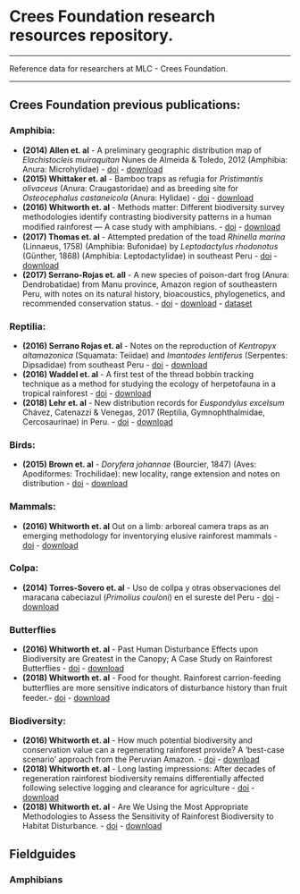 # Crees Foundation research resources repository.
---
Reference data for researchers at MLC - Crees Foundation.

---
## Crees Foundation previous publications:

### Amphibia:
- **(2014) Allen et. al** - A preliminary geographic distribution map of _Elachistocleis muiraquitan_ Nunes de Almeida & Toledo, 2012 (Amphibia: Anura: Microhylidae) - [doi](https://checklist.pensoft.net/article/18901/) - [download](https://drive.google.com/file/d/1gCVa1VSj6-L53bEJ__BkXmoupCXn7Q_z/view?usp=sharing)
- **(2015) Whittaker et. al** - Bamboo traps as refugia for _Pristimantis olivaceus_ (Anura: Craugastoridae) and as breeding site for _Osteocephalus castaneicola_ (Anura: Hylidae) - [doi](https://www.revistas.usp.br/phyllo/article/view/109483) - [download](https://drive.google.com/file/d/1z4kPHUDGALXbqACwQDpozmrDWFIW7jDk/view?usp=sharing)
- **(2016) Whitworth et. al** - Methods matter: Different biodiversity survey methodologies identify contrasting biodiversity patterns in a human modiﬁed rainforest — A case study with amphibians. - [doi](https://www.sciencedirect.com/science/article/abs/pii/S1470160X1630526X) - [download](https://drive.google.com/file/d/1R4xVd86JqmV2clFSDFCAz0GOb8h1jBC3/view?usp=sharing)
- **(2017) Thomas et. al** - Attempted predation of the toad _Rhinella marina_ (Linnaeus, 1758) (Amphibia: Bufonidae) by _Leptodactylus rhodonotus_ (Günther, 1868) (Amphibia: Leptodactylidae) in southeast Peru - [doi](https://www.biotaxa.org/hn/article/view/27785) - [download](https://drive.google.com/file/d/15wr9bp9Kagt3dqwg3GzVueTcQ_ZHQSD0/view?usp=sharing)
- **(2017) Serrano-Rojas et. all** - A new species of poison-dart frog (Anura: Dendrobatidae) from Manu province, Amazon region of southeastern Peru, with notes on its natural history, bioacoustics, phylogenetics, and recommended conservation status. - [doi](https://zenodo.org/record/246758#.YcDbfT_MLeQ) - [download](https://drive.google.com/file/d/1jLWrjmjP0NiwR9F70QVx64j3E8EwE2K2/view?usp=sharing) - [dataset](https://www.gbif.org/es/dataset/0ed1cf3b-b8b0-456b-93de-363db088f725)

### Reptilia:
- **(2016) Serrano Rojas et. al** - Notes on the reproduction of _Kentropyx altamazonica_ (Squamata: Teiidae) and _Imantodes lentiferus_ (Serpentes: Dipsadidae) from southeast Peru - [doi](https://www.revistas.usp.br/phyllo/article/view/117127) - [download](https://drive.google.com/file/d/1yUMmtLjy23IFdLDEqufTOrxO9yN_rGlX/view?usp=sharing)
- **(2016) Waddel et. al** - A first test of the thread bobbin tracking technique as a method for studying the ecology of herpetofauna in a tropical rainforest - [doi](http://www.herpconbio.org/Volume_11/Issue_1/Waddell_etal_2016.pdf) - [download](https://drive.google.com/file/d/1y0w21x_FCUCleSjFPWRw0tuChCbImavn/view?usp=sharing)
- **(2018) Lehr et. al** - New distribution records for _Euspondylus excelsum_ Chávez, Catenazzi & Venegas, 2017 (Reptilia, Gymnophthalmidae, Cercosaurinae) in Peru. - [doi](https://checklist.pensoft.net/article/29025/) - [download](https://drive.google.com/file/d/1vl01Ym1o8J80MNUIjVdcLAo1UP3UnBzX/view?usp=sharing)

### Birds:
- **(2015) Brown et. al** - _Doryfera johannae_ (Bourcier, 1847) (Aves: Apodiformes: Trochilidae): new locality, range extension and notes on distribution - [doi](https://www.biotaxa.org/cl/article/view/11.5.1749) - [download](https://drive.google.com/file/d/1Roe59gl2l01iYC8ON-69ZwS3IEwkEnwr/view?usp=sharing)

### Mammals:
- **(2016) Whitworth et. al** Out on a limb: arboreal camera traps as an emerging methodology for inventorying elusive rainforest mammals - [doi](https://journals.sagepub.com/doi/10.1177/194008291600900208) - [download](https://drive.google.com/file/d/1vzupMeUKx5BHEEZk9Tlznf52arPcBU-9/view?usp=sharing)

### Colpa:
- **(2014) Torres-Sovero et. al** - Uso de collpa y otras observaciones del maracana cabeciazul (_Primolius couloni_) en el sureste del Peru - [doi](https://sora.unm.edu/node/133532) - [download](https://drive.google.com/file/d/1t6JkY2Tcbp4euazqXscPWqA7wafQ352w/view?usp=sharing)

### Butterflies
- **(2016) Whitworth et. al** - Past Human Disturbance Effects upon Biodiversity are Greatest in the Canopy; A Case Study on Rainforest Butterflies - [doi](https://journals.plos.org/plosone/article?id=10.1371/journal.pone.0150520) - [download](https://drive.google.com/file/d/1Um5OS4MLm6z9P9IlA_lH7wTUB_xfKgxM/view?usp=sharing)
- **(2018) Whitworth et. al** - Food for thought. Rainforest carrion-feeding butterﬂies are more sensitive indicators of disturbance history than fruit feeder.- [doi](https://www.sciencedirect.com/science/article/abs/pii/S0006320717314313) - [download](https://drive.google.com/file/d/1wTfA3mCNNdSwpur-I43WUuCQCjxO-N8z/view?usp=sharing)

### Biodiversity:
- **(2016) Whitworth et. al** - How much potential biodiversity and conservation value can a regenerating rainforest provide? A ‘best-case scenario’ approach from the Peruvian Amazon. - [doi](https://journals.sagepub.com/doi/10.1177/194008291600900112) - [download](https://drive.google.com/file/d/1dmLR9mCvMExoE1GjIOso6SJNKtERQooz/view?usp=sharing)
- **(2018) Whitworth et. al** - Long lasting impressions: After decades of regeneration rainforest biodiversity remains differentially affected following selective logging and clearance for agriculture - [doi](https://www.sciencedirect.com/science/article/pii/S2351989417302317) - [download](https://drive.google.com/file/d/1-vj3S7hMnXcAhOEfI9TxXxrWHdA1u_Hp/view?usp=sharing)
- **(2018) Whitworth et. al** - Are We Using the Most Appropriate Methodologies to Assess the Sensitivity of Rainforest Biodiversity to Habitat Disturbance. - [doi](https://journals.sagepub.com/doi/full/10.1177/1940082918788445) - [download](https://drive.google.com/file/d/12KwIG72V8I6yAp56kQifCnn43dKsh8-F/view?usp=sharing)

## Fieldguides
### Amphibians
